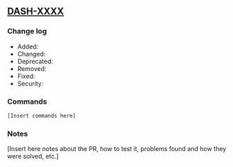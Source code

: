 ## [DASH-XXXX](https://citnet.tech.ec.europa.eu/CITnet/jira/browse/DASH-XXXX)

### Change log

- Added:
- Changed:
- Deprecated:
- Removed:
- Fixed:
- Security:

### Commands

```sh
[Insert commands here]
```

### Notes

[Insert here notes about the PR, how to test it, problems found and how they were solved, etc.]
